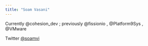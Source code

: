```yaml
---
title: "Soam Vasani"
---
```


Currently  @cohesion_dev ; previously  @fissionio ,  @Platform9Sys ,  @VMware

Twitter  [@soamvi](https://www.twitter.com/soamv)

